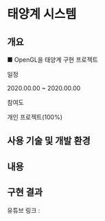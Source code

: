 # 태양계 시스템
## 개요
■ OpenGL을 태양계 구현 프로젝트

일정

2020.00.00 ~ 2020.00.00

참여도

개인 프로젝트(100%)

## 사용 기술 및 개발 환경


## 내용


## 구현 결과

유튜브 링크 : 
